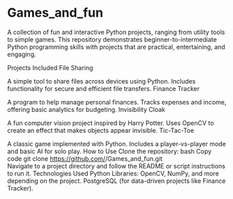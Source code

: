 # Games_and_fun

A collection of fun and interactive Python projects, ranging from utility tools to simple games. This repository demonstrates beginner-to-intermediate Python programming skills with projects that are practical, entertaining, and engaging.

Projects Included
File Sharing

A simple tool to share files across devices using Python.
Includes functionality for secure and efficient file transfers.
Finance Tracker

A program to help manage personal finances.
Tracks expenses and income, offering basic analytics for budgeting.
Invisibility Cloak

A fun computer vision project inspired by Harry Potter.
Uses OpenCV to create an effect that makes objects appear invisible.
Tic-Tac-Toe

A classic game implemented with Python.
Includes a player-vs-player mode and basic AI for solo play.
How to Use
Clone the repository:
bash
Copy code
git clone https://github.com/<username>/Games_and_fun.git  
Navigate to a project directory and follow the README or script instructions to run it.
Technologies Used
Python
Libraries: OpenCV, NumPy, and more depending on the project.
PostgreSQL (for data-driven projects like Finance Tracker).
